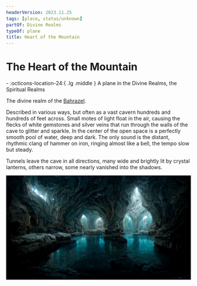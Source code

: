 ```yaml
---
headerVersion: 2023.11.25
tags: [place, status/unknown]
partOf: Divine Realms
typeOf: plane
title: Heart of the Mountain
---
```

# The Heart of the Mountain
<div class="grid cards ext-narrow-margin ext-one-column" markdown>
-    :octicons-location-24:{ .lg .middle } A plane in the Divine Realms, the Spiritual Realms  
</div>


The divine realm of the [Bahrazel](<../../../gods/embodied-gods/bahrazel.md>). 

Described in various ways, but often as a vast cavern hundreds and hundreds of feet across. Small motes of light float in the air, causing the flecks of white gemstones and silver veins that run through the walls of the cave to glitter and sparkle. In the center of the open space is a perfectly smooth pool of water, deep and dark. The only sound is the distant, rhythmic clang of hammer on iron, ringing almost like a bell, the tempo slow but steady.

Tunnels leave the cave in all directions, many wide and brightly lit by crystal lanterns, others narrow, some nearly vanished into the shadows.

![Heart Of The Mountain](../../../../assets/heart-of-the-mountain.png)

